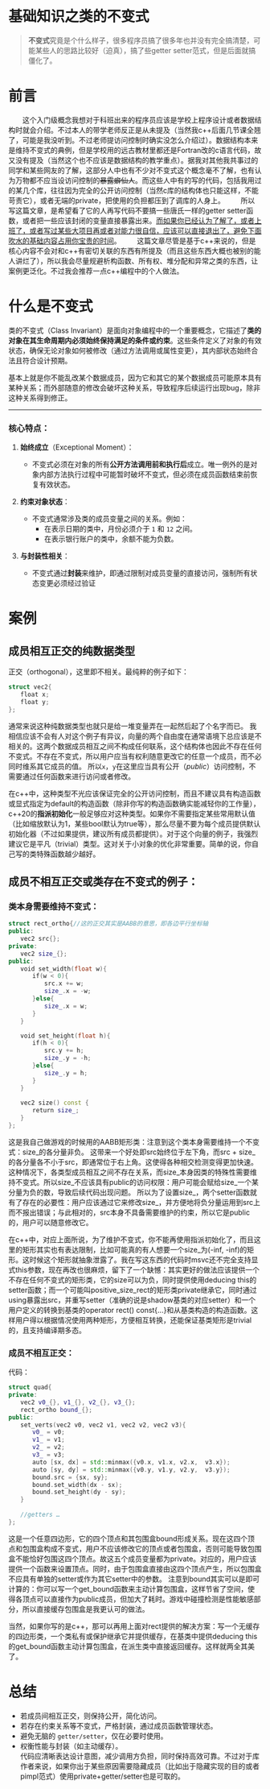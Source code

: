 # 基础知识之类的不变式

> **不变式**究竟是个什么样子，很多程序员搞了很多年也并没有完全搞清楚，可能某些人的思路比较好（迫真），搞了些getter setter范式，但是后面就搞僵化了。

# 前言
　　这个入门级概念我想对于科班出来的程序员应该是学校上程序设计或者数据结构时就会介绍。不过本人的带学老师反正是从未提及（当然我c++后面几节课全翘了，可能是我没听到。不过老师提访问控制时确实没怎么介绍过）。数据结构本来是维持不变式的典例，但是学校用的远古教材里都还是Fortran改的c语言代码，故又没有提及（当然这个也不应该是数据结构的教学重点）。据我对其他我共事过的同学和某些网友的了解，这部分人中也有不少对不变式这个概念毫不了解，也有认为万物都不应当设访问控制的~~暴露癖仙人~~。而这些人中有的写的代码，包括我用过的某几个库，往往因为完全的公开访问控制（当然c库的结构体也只能这样，不能苛责它），或者无端的private，把使用的负担都压到了调库的人身上。
　　所以写这篇文章，是希望看了它的人再写代码不要搞一些唐氏一样的getter setter函数，或者把一些应该封闭的变量直接暴露出来。<u>而如果你已经认为了解了，或者上班了，或者写过某些大项目再或者对能力很自信，应该可以直接退出了，避免下面吹水的基础内容占用你宝贵的时间</u>。
　　这篇文章尽管是基于c++来说的，但是核心内容不会对和c++有密切关联的东西有所提及（而且这些东西大概也被别的能人讲烂了），所以我会尽量规避析构函数、所有权、堆分配和异常之类的东西，让案例更泛化。不过我会推荐一点c++编程中的个人做法。
　　

# 什么是不变式

类的不变式（Class Invariant）是面向对象编程中的一个重要概念，它描述了**类的对象在其生命周期内必须始终保持满足的条件或约束**。这些条件定义了对象的有效状态，确保无论对象如何被修改（通过方法调用或属性变更），其内部状态始终合法且符合设计预期。

基本上就是你不能乱改某个数据成员，因为它和其它的某个数据成员可能原本具有某种关系；而外部随意的修改会破坏这种关系，导致程序后续运行出现bug，除非这种关系得到修正。

---

### **核心特点**：
1. **始终成立**（Exceptional Moment）：
   - 不变式必须在对象的所有**公开方法调用前和执行后**成立。唯一例外的是对象内部方法执行过程中可能暂时破坏不变式，但必须在成员函数结束前恢复有效状态。


2. **约束对象状态**：
   - 不变式通常涉及类的成员变量之间的关系。例如：
     - 在表示日期的类中，月份必须介于 `1` 和 `12` 之间。
     - 在表示银行账户的类中，余额不能为负数。


3. **与封装性相关**：
   - 不变式通过**封装**来维护，即通过限制对成员变量的直接访问，强制所有状态变更必须经过验证



# 案例

## 成员相互正交的纯数据类型
正交（orthogonal），这里即不相关。最纯粹的例子如下：
``` cpp
struct vec2{
　　float x;
　　float y;
};
```
通常来说这种纯数据类型也就只是给一堆变量弄在一起然后起了个名字而已。
我相信应该不会有人对这个例子有异议，向量的两个自由度在通常语境下总应该是不相关的。这两个数据成员相互之间不构成任何联系，这个结构体也因此不存在任何不变式。不存在不变式，所以用户应当有权利随意更改它的任意一个成员，而不必同时维系其它成员的值。
所以`x`，`y`在这里应当具有公开（*public*）访问控制，不需要通过任何函数来进行访问或者修改。

在c++中，这种类型不光应该保证完全的公开访问控制，而且不建议具有构造函数或显式指定为default的构造函数（除非你写的构造函数确实能减轻你的工作量），c++20的**指派初始化**一般足够应对这种类型。如果你不需要指定某些常用默认值（比如缩放默认为1，某些bool默认为true等），那么尽量不要为每个成员提供默认初始化器（不过如果提供，建议所有成员都提供）。对于这个向量的例子，我强烈建议它是平凡（trivial）类型。这对关于小对象的优化非常重要。简单的说，你自己写的类特殊函数越少越好。

## 成员不相互正交或类存在不变式的例子：
### 类本身需要维持不变式：
``` cpp
struct rect_ortho{//这的正交其实是AABB的意思，即各边平行坐标轴
public:
　　vec2 src{};
private:
　　vec2 size_{};
public:
　　void set_width(float w){
　　　　if(w < 0){
　　　　　　src.x += w;
　　　　　　size_.x = -w;
　　　　}else{
　　　　　　size_.x = w;
　　　　}
　　}

　　void set_height(float h){
　　　　if(h < 0){
　　　　　　src.y += h;
　　　　　　size_.y = -h;
　　　　}else{
　　　　　　size_.y = h;
　　　　}
　　}
　　
　　vec2 size() const {
　　　　return size_;
　　}
};
```
这是我自己做游戏的时候用的AABB矩形类：注意到这个类本身需要维持一个不变式：size_的各分量非负。
这带来一个好处即src始终位于左下角，而src + size_的各分量各不小于src，即通常位于右上角。这使得各种相交检测变得更加快速。
这种情况下，各类型成员相互之间不存在关系，而size_本身因类的特殊性需要维持不变式。所以size_不应该具有public的访问权限：用户可能会赋给size_一个某分量为负的数，导致后续代码出现问题。
所以为了设置size_，两个setter函数就有了存在的必要性：用户应该通过它来修改size_，并方便地将负分量运用到src上而不报出错误；与此相对的，src本身不具备需要维护的约束，所以它是public的，用户可以随意修改它。

在c++中，对应上面所说，为了维护不变式，你不能再使用指派初始化了，而且这里的矩形其实也有表达限制，比如可能真的有人想要一个size_为(-inf, -inf)的矩形。这时候这个矩形就抽象泄露了。我在写这东西的代码时msvc还不完全支持显式this参数，现在再改也很麻烦，留下了一个缺憾：其实更好的做法应该提供一个不存在任何不变式的矩形类，它的size可以为负，同时提供使用deducing this的setter函数；而一个可能叫positive_size_rect的矩形类private继承它，同时通过using暴露出src，并重写setter（准确的说是shadow基类的对应setter）和一个用户定义的转换到基类的operator rect() const{...}和从基类构造的构造函数。这样用户得以根据情况使用两种矩形，方便相互转换，还能保证基类矩形是trivial的，且支持编译期多态。


### 成员不相互正交：
代码：
``` cpp
struct quad{
private:
　　vec2 v0_{}, v1_{}, v2_{}, v3_{};
　　rect_ortho bound_{};
public:
　　set_verts(vec2 v0, vec2 v1, vec2 v2, vec2 v3){
　　　　v0_ = v0;
　　　　v1_ = v1;
　　　　v2_ = v2;
　　　　v3_ = v3;
　　　　auto [sx, dx] = std::minmax({v0.x, v1.x, v2.x,  v3.x});
　　　　auto [sy, dy] = std::minmax({v0.y, v1.y, v2.y,  v3.y});
　　　　bound.src = {sx, sy};
　　　　bound.set_width(dx - sx);
　　　　bound.set_height(dy - sy);
　　}
　　
　　//getters …
};
```
这是一个任意四边形，它的四个顶点和其包围盒bound形成关系。现在这四个顶点和包围盒构成不变式，用户不应该修改它的顶点或者包围盒，否则可能导致包围盒不能恰好包围这四个顶点。故这五个成员变量都为private。对应的，用户应该提供一个函数来设置顶点。同时，由于包围盒直接由这四个顶点产生，所以包围盒不应具有单独的setter或作为其它setter中的参数。
注意到bound其实可以是即可计算的：你可以写一个get_bound函数来主动计算包围盒，这样节省了空间，使得各顶点可以直接作为public成员，但加大了耗时。游戏中碰撞检测是性能敏感部分，所以直接缓存包围盒是我更认可的做法。

当然，如果你写的是c++，那可以再用上面对rect提供的解决方案：写一个无缓存的四边形类，一个类私有或保护继承它并提供缓存，在基类中提供deducing this的get_bound函数主动计算包围盒，在派生类中直接返回缓存。这样就两全其美了。

# 总结
- 若成员间相互正交，则保持公开，简化访问。  
- 若存在约束关系等不变式，严格封装，通过成员函数管理状态。  
- 避免无脑的 `getter/setter`，仅在必要时使用。  
- 权衡性能与封装（如主动缓存）。  
代码应清晰表达设计意图，减少调用方负担，同时保持高效可靠。不过对于库作者来说，如果你出于某些原因需要隐藏成员（比如出于隐藏实现的目的或者pimpl范式）使用private+getter/setter也是可取的。
